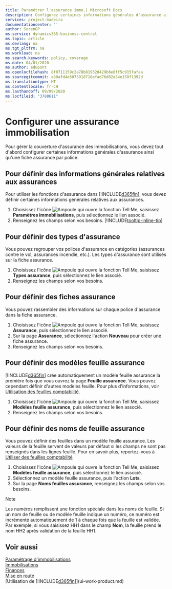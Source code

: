 ```yaml
---
title: Paramétrer l'assurance immo.| Microsoft Docs
description: Configurez certaines informations générales d'assurance ainsi qu'une fiche assurance par police pour gérer la couverture d'assurance des immobilisations.
services: project-madeira
documentationcenter: ''
author: SorenGP
ms.service: dynamics365-business-central
ms.topic: article
ms.devlang: na
ms.tgt_pltfrm: na
ms.workload: na
ms.search.keywords: policy, coverage
ms.date: 04/01/2020
ms.author: edupont
ms.openlocfilehash: 8f0711159c2a78b81932d429b6e8ff5c915fafaa
ms.sourcegitcommit: a80afd4e5075018716efad76d82a54e158f1392d
ms.translationtype: HT
ms.contentlocale: fr-CH
ms.lasthandoff: 09/09/2020
ms.locfileid: "3788611"
---
```

# <a name="set-up-fixed-asset-insurance"></a>Configurer une assurance immobilisation
Pour gérer la couverture d'assurance des immobilisations, vous devez tout d'abord configurer certaines informations générales d'assurance ainsi qu'une fiche assurance par police.

## <a name="to-set-up-general-insurance-information"></a>Pour définir des informations générales relatives aux assurances
Pour utiliser les fonctions d'assurance dans [!INCLUDE[d365fin](includes/d365fin_md.md)], vous devez définir certaines informations générales relatives aux assurances.  

1. Choisissez l'icône ![Ampoule qui ouvre la fonction Tell Me](media/ui-search/search_small.png "Dites-moi ce que vous voulez faire"), saisissez **Paramètres immobilisations**, puis sélectionnez le lien associé.  
2. Renseignez les champs selon vos besoins. [!INCLUDE[tooltip-inline-tip](includes/tooltip-inline-tip_md.md)]  

## <a name="to-set-up-insurance-types"></a>Pour définir des types d'assurance
Vous pouvez regrouper vos polices d'assurance en catégories (assurances contre le vol, assurances incendie, etc.). Les types d'assurance sont utilisés sur la fiche assurance.

1. Choisissez l'icône ![Ampoule qui ouvre la fonction Tell Me](media/ui-search/search_small.png "Dites-moi ce que vous voulez faire"), saisissez **Types assurance**, puis sélectionnez le lien associé.  
2. Renseignez les champs selon vos besoins.

## <a name="to-set-up-insurance-cards"></a>Pour définir des fiches assurance
Vous pouvez rassembler des informations sur chaque police d'assurance dans la fiche assurance.  

1. Choisissez l'icône ![Ampoule qui ouvre la fonction Tell Me](media/ui-search/search_small.png "Dites-moi ce que vous voulez faire"), saisissez **Assurance**, puis sélectionnez le lien associé.  
2. Sur la page **Assurance**, sélectionnez l'action **Nouveau** pour créer une fiche assurance.  
3. Renseignez les champs selon vos besoins.

## <a name="to-set-up-insurance-journal-templates"></a>Pour définir des modèles feuille assurance
[!INCLUDE[d365fin](includes/d365fin_md.md)] crée automatiquement un modèle feuille assurance la première fois que vous ouvrez la page **Feuille assurance**. Vous pouvez cependant définir d'autres modèles feuille. Pour plus d'informations, voir [Utilisation des feuilles comptabilité](ui-work-general-journals.md).  

1. Choisissez l'icône ![Ampoule qui ouvre la fonction Tell Me](media/ui-search/search_small.png "Dites-moi ce que vous voulez faire"), saisissez **Modèles feuille assurance**, puis sélectionnez le lien associé.  
2. Renseignez les champs selon vos besoins.

## <a name="to-set-up-insurance-journal-batches"></a>Pour définir des noms de feuille assurance
Vous pouvez définir des feuilles dans un modèle feuille assurance. Les valeurs de la feuille servent de valeurs par défaut si les champs ne sont pas renseignés dans les lignes feuille. Pour en savoir plus, reportez-vous à [Utiliser des feuilles comptabilité](ui-work-general-journals.md)  

1. Choisissez l'icône ![Ampoule qui ouvre la fonction Tell Me](media/ui-search/search_small.png "Dites-moi ce que vous voulez faire"), saisissez **Modèles feuille assurance**, puis sélectionnez le lien associé.  
2. Sélectionnez un modèle feuille assurance, puis l'action **Lots**.
3. Sur la page **Noms feuilles assurance**, renseignez les champs selon vos besoins.

> [!NOTE]  
>   Les numéros remplissent une fonction spéciale dans les noms de feuille. Si un nom de feuille ou de modèle feuille indique un numéro, ce numéro est incrémenté automatiquement de 1 à chaque fois que la feuille est validée. Par exemple, si vous saisissez HH1 dans le champ **Nom**, la feuille prend le nom HH2 après validation de la feuille HH1.

## <a name="see-also"></a>Voir aussi
[Paramétrage d'immobilisations](fa-setup.md)  
[Immobilisations](fa-manage.md)  
[Finances](finance.md)  
[Mise en route](product-get-started.md)  
[Utilisation de [!INCLUDE[d365fin](includes/d365fin_md.md)]](ui-work-product.md)
